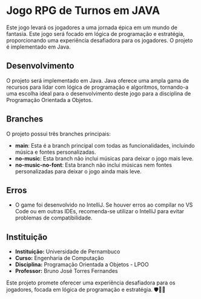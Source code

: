 # Jogo RPG de Turnos em JAVA


Este jogo levará os jogadores a uma jornada épica em um mundo de fantasia. Este jogo será focado em lógica de programação e estratégia, proporcionando uma experiência desafiadora para os jogadores.
O projeto é implementado em Java.

## Desenvolvimento

O projeto será implementado em Java. Java oferece uma ampla gama de recursos para lidar com lógica de programação e algoritmos, tornando-a uma escolha ideal para o desenvolvimento deste jogo para a disciplina de Programação Orientada a Objetos.

## Branches

O projeto possui três branches principais:

- **main**: Esta é a branch principal com todas as funcionalidades, incluindo música e fontes personalizadas.
- **no-music**: Esta branch não inclui músicas para deixar o jogo mais leve.
- **no-music-no-font**: Esta branch não inclui músicas nem fontes personalizadas para deixar o jogo ainda mais leve.


## Erros

- O game foi desenvolvido no IntelliJ. Se houver erros ao compilar no VS Code ou em outras IDEs, recomenda-se utilizar o IntelliJ para evitar problemas de compatibilidade.

## Instituição
- **Instituição:** Universidade de Pernambuco 
- **Curso:** Engenharia de Computação
- **Disciplina:** Programação Orientada a Objetos - LPOO
- **Professor:** Bruno José Torres Fernandes

Este projeto promete oferecer uma experiência desafiadora para os jogadores, focada em lógica de programação e estratégia. 🛡️🐉✨

